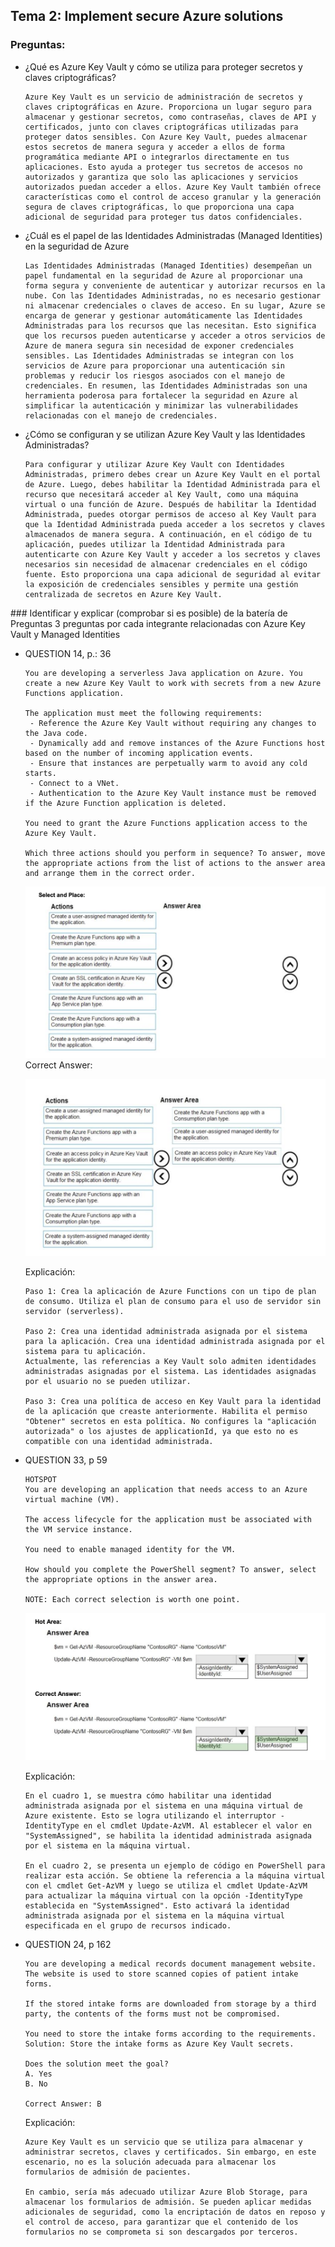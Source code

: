 ## Tema 2: Implement secure Azure solutions
### Preguntas:
- ¿Qué es Azure Key Vault y cómo se utiliza para proteger secretos y claves criptográficas?
    
      Azure Key Vault es un servicio de administración de secretos y claves criptográficas en Azure. Proporciona un lugar seguro para almacenar y gestionar secretos, como contraseñas, claves de API y certificados, junto con claves criptográficas utilizadas para proteger datos sensibles. Con Azure Key Vault, puedes almacenar estos secretos de manera segura y acceder a ellos de forma programática mediante API o integrarlos directamente en tus aplicaciones. Esto ayuda a proteger tus secretos de accesos no autorizados y garantiza que solo las aplicaciones y servicios autorizados puedan acceder a ellos. Azure Key Vault también ofrece características como el control de acceso granular y la generación segura de claves criptográficas, lo que proporciona una capa adicional de seguridad para proteger tus datos confidenciales.

- ¿Cuál es el papel de las Identidades Administradas (Managed Identities) en la seguridad de Azure
    
      Las Identidades Administradas (Managed Identities) desempeñan un papel fundamental en la seguridad de Azure al proporcionar una forma segura y conveniente de autenticar y autorizar recursos en la nube. Con las Identidades Administradas, no es necesario gestionar ni almacenar credenciales o claves de acceso. En su lugar, Azure se encarga de generar y gestionar automáticamente las Identidades Administradas para los recursos que las necesitan. Esto significa que los recursos pueden autenticarse y acceder a otros servicios de Azure de manera segura sin necesidad de exponer credenciales sensibles. Las Identidades Administradas se integran con los servicios de Azure para proporcionar una autenticación sin problemas y reducir los riesgos asociados con el manejo de credenciales. En resumen, las Identidades Administradas son una herramienta poderosa para fortalecer la seguridad en Azure al simplificar la autenticación y minimizar las vulnerabilidades relacionadas con el manejo de credenciales.
  
- ¿Cómo se configuran y se utilizan Azure Key Vault y las Identidades Administradas?

      Para configurar y utilizar Azure Key Vault con Identidades Administradas, primero debes crear un Azure Key Vault en el portal de Azure. Luego, debes habilitar la Identidad Administrada para el recurso que necesitará acceder al Key Vault, como una máquina virtual o una función de Azure. Después de habilitar la Identidad Administrada, puedes otorgar permisos de acceso al Key Vault para que la Identidad Administrada pueda acceder a los secretos y claves almacenados de manera segura. A continuación, en el código de tu aplicación, puedes utilizar la Identidad Administrada para autenticarte con Azure Key Vault y acceder a los secretos y claves necesarios sin necesidad de almacenar credenciales en el código fuente. Esto proporciona una capa adicional de seguridad al evitar la exposición de credenciales sensibles y permite una gestión centralizada de secretos en Azure Key Vault.
  

### Identificar y explicar (comprobar si es posible) de la batería de Preguntas 3 preguntas por cada integrante relacionadas con Azure Key Vault y Managed Identities
- QUESTION 14, p.: 36

      You are developing a serverless Java application on Azure. You create a new Azure Key Vault to work with secrets from a new Azure Functions application.
      
      The application must meet the following requirements:
       - Reference the Azure Key Vault without requiring any changes to the Java code.
       - Dynamically add and remove instances of the Azure Functions host based on the number of incoming application events.
       - Ensure that instances are perpetually warm to avoid any cold starts.
       - Connect to a VNet.
       - Authentication to the Azure Key Vault instance must be removed if the Azure Function application is deleted.
      
      You need to grant the Azure Functions application access to the Azure Key Vault. 

      Which three actions should you perform in sequence? To answer, move the appropriate actions from the list of actions to the answer area and arrange them in the correct order.
    ![image](/img/q14_1.png)
      Correct Answer:

    ![image](/img/q14_2.png)

    Explicación:
     
      Paso 1: Crea la aplicación de Azure Functions con un tipo de plan de consumo. Utiliza el plan de consumo para el uso de servidor sin servidor (serverless).

      Paso 2: Crea una identidad administrada asignada por el sistema para la aplicación. Crea una identidad administrada asignada por el sistema para tu aplicación.
      Actualmente, las referencias a Key Vault solo admiten identidades administradas asignadas por el sistema. Las identidades asignadas por el usuario no se pueden utilizar.
      
      Paso 3: Crea una política de acceso en Key Vault para la identidad de la aplicación que creaste anteriormente. Habilita el permiso "Obtener" secretos en esta política. No configures la "aplicación autorizada" o los ajustes de applicationId, ya que esto no es compatible con una identidad administrada.

- QUESTION 33, p 59

      HOTSPOT
      You are developing an application that needs access to an Azure virtual machine (VM).

      The access lifecycle for the application must be associated with the VM service instance.

      You need to enable managed identity for the VM.

      How should you complete the PowerShell segment? To answer, select the appropriate options in the answer area.

      NOTE: Each correct selection is worth one point.

    ![image](/img/q33.png)

    Explicación:
     
      En el cuadro 1, se muestra cómo habilitar una identidad administrada asignada por el sistema en una máquina virtual de Azure existente. Esto se logra utilizando el interruptor -IdentityType en el cmdlet Update-AzVM. Al establecer el valor en "SystemAssigned", se habilita la identidad administrada asignada por el sistema en la máquina virtual.
      
      En el cuadro 2, se presenta un ejemplo de código en PowerShell para realizar esta acción. Se obtiene la referencia a la máquina virtual con el cmdlet Get-AzVM y luego se utiliza el cmdlet Update-AzVM para actualizar la máquina virtual con la opción -IdentityType establecida en "SystemAssigned". Esto activará la identidad administrada asignada por el sistema en la máquina virtual especificada en el grupo de recursos indicado.

- QUESTION 24, p 162

      You are developing a medical records document management website. The website is used to store scanned copies of patient intake forms.
      
      If the stored intake forms are downloaded from storage by a third party, the contents of the forms must not be compromised.
      
      You need to store the intake forms according to the requirements. Solution: Store the intake forms as Azure Key Vault secrets.
      
      Does the solution meet the goal?
      A. Yes 
      B. No

      Correct Answer: B
    Explicación:

      Azure Key Vault es un servicio que se utiliza para almacenar y administrar secretos, claves y certificados. Sin embargo, en este escenario, no es la solución adecuada para almacenar los formularios de admisión de pacientes.

      En cambio, sería más adecuado utilizar Azure Blob Storage, para almacenar los formularios de admisión. Se pueden aplicar medidas adicionales de seguridad, como la encriptación de datos en reposo y el control de acceso, para garantizar que el contenido de los formularios no se comprometa si son descargados por terceros.

